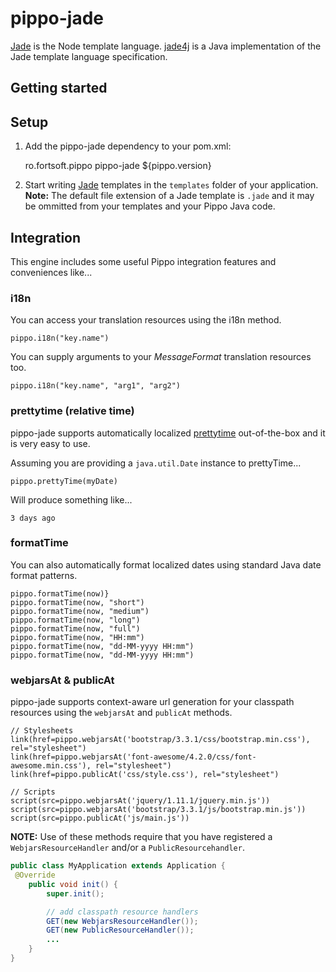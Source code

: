 pippo-jade
=====================

[Jade][jade] is the Node template language. [jade4j][jade4j] is a Java implementation of the Jade template language specification.

Getting started
---------------

Setup
-----

1) Add the pippo-jade dependency to your pom.xml:

    <dependency>
        <groupId>ro.fortsoft.pippo</groupId>
        <artifactId>pippo-jade</artifactId>
        <version>${pippo.version}</version>
    </dependency>

2)  Start writing [Jade][jade] templates in the `templates` folder of your application.
**Note:** The default file extension of a Jade template is `.jade` and it may be ommitted from your templates and your Pippo Java code.

Integration
-----

This engine includes some useful Pippo integration features and conveniences like... 

### i18n

You can access your translation resources using the i18n method.

    pippo.i18n("key.name")

You can supply arguments to your *MessageFormat* translation resources too.

    pippo.i18n("key.name", "arg1", "arg2")

### prettytime (relative time)

pippo-jade supports automatically localized [prettytime][prettytime] out-of-the-box and it is very easy to use.

Assuming you are providing a `java.util.Date` instance to prettyTime...

    pippo.prettyTime(myDate)

Will produce something like...

    3 days ago

### formatTime

You can also automatically format localized dates using standard Java date format patterns.

    pippo.formatTime(now)}
    pippo.formatTime(now, "short")
    pippo.formatTime(now, "medium")
    pippo.formatTime(now, "long")
    pippo.formatTime(now, "full")
    pippo.formatTime(now, "HH:mm")
    pippo.formatTime(now, "dd-MM-yyyy HH:mm")
    pippo.formatTime(now, "dd-MM-yyyy HH:mm")

### webjarsAt & publicAt

pippo-jade supports context-aware url generation for your classpath resources using the `webjarsAt` and `publicAt` methods.

```jade
// Stylesheets
link(href=pippo.webjarsAt('bootstrap/3.3.1/css/bootstrap.min.css'), rel="stylesheet")
link(href=pippo.webjarsAt('font-awesome/4.2.0/css/font-awesome.min.css'), rel="stylesheet")
link(href=pippo.publicAt('css/style.css'), rel="stylesheet")

// Scripts
script(src=pippo.webjarsAt('jquery/1.11.1/jquery.min.js'))
script(src=pippo.webjarsAt('bootstrap/3.3.1/js/bootstrap.min.js'))
script(src=pippo.publicAt('js/main.js'))
```

**NOTE:** Use of these methods require that you have registered a `WebjarsResourceHandler` and/or a `PublicResourcehandler`.

```java
public class MyApplication extends Application {
 @Override
    public void init() {
        super.init();

        // add classpath resource handlers
        GET(new WebjarsResourceHandler());
        GET(new PublicResourceHandler());
        ...
    }
}
```

[jade]: http://jade-lang.com
[jade4j]: https://github.com/neuland/jade4j
[prettytime]: http://ocpsoft.org/prettytime

